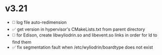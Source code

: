<!---
Use :white_medium_square: for TODO
Use :white_check_mark: for DONE
-->

# v3.21
- :white_medium_square: log file auto-redimension
- :white_check_mark: get version in hypervisor's CMakeLists.txt from parent directory
- :white_medium_square: for Edison, create libwyliodrin.so and libevent.so links in order for ld to find them
- :white_check_mark: fix segmentation fault when /etc/wyliodrin/boardtype does not exist
